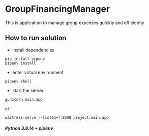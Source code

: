 # GroupFinancingManager
This is application to manage group expenses quickly and efficiently

## How to run solution
- install dependencies
```
pip install pipenv
pipenv install
```
- enter virtual environment
```
pipenv shell
```
- start the server
```
gunicorn main:app
```
or
```
waitress-serve --listen=*:8000 project.main:app
```

##### Python 3.8.14 + pipenv

